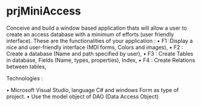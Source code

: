 # prjMiniAccess

Conceive and build a window based application thats will allow a user to create an access database with a minimum of efforts (user friendly interface).
These are the functionalities of your application :
•	F1 :Display a nice and user-friendly interface (MDI forms, Colors and images),
•	F2 : Create a database (Name and path specified by user),
•	F3 : Create Tables in database, Fields (Name, types, properties), Index,
•	F4 : Create Relations between tables,


Technologies :

•	Microsoft Visual Studio, language C# and windows Form as type of project.
•	Use the model object of DAO (Data Access Object) 
